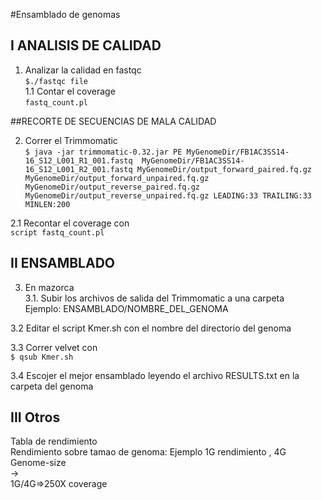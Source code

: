 #Ensamblado de genomas  

## I ANALISIS DE CALIDAD   
1. Analizar la calidad en fastqc   
`$./fastqc file`   
1.1 Contar el coverage   
`fastq_count.pl`    

##RECORTE DE SECUENCIAS DE MALA CALIDAD  

2. Correr el Trimmomatic   
`$ java -jar trimmomatic-0.32.jar PE MyGenomeDir/FB1AC3SS14-16_S12_L001_R1_001.fastq  MyGenomeDir/FB1AC3SS14-16_S12_L001_R2_001.fastq MyGenomeDir/output_forward_paired.fq.gz MyGenomeDir/output_forward_unpaired.fq.gz MyGenomeDir/output_reverse_paired.fq.gz MyGenomeDir/output_reverse_unpaired.fq.gz LEADING:33 TRAILING:33 MINLEN:200`  
  
2.1 Recontar el coverage con     
`script fastq_count.pl`  

## II ENSAMBLADO  
3. En mazorca   
3.1. Subir los archivos de salida del Trimmomatic a una carpeta  
Ejemplo: ENSAMBLADO/NOMBRE_DEL_GENOMA  

3.2 Editar el script Kmer.sh con el nombre del directorio del genoma    

3.3 Correr velvet con     
`$ qsub Kmer.sh`    

3.4 Escojer el mejor ensamblado leyendo el archivo RESULTS.txt en la carpeta del genoma  
## III Otros
Tabla de rendimiento   
Rendimiento sobre tamao de genoma:
Ejemplo 1G rendimiento , 4G Genome-size  
->  
1G/4G=>250X coverage  
